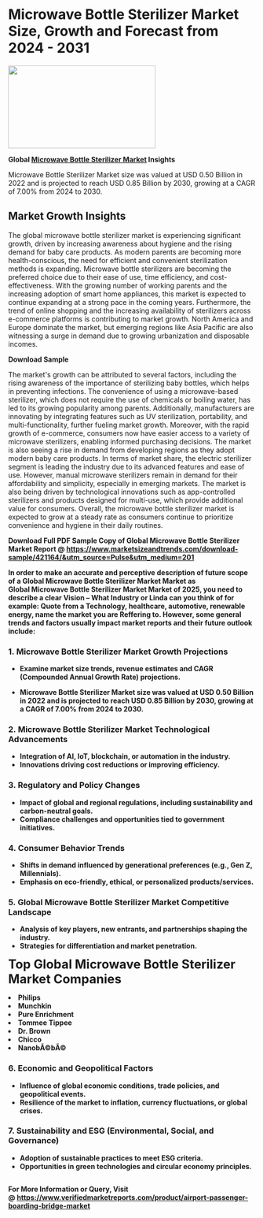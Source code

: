 <H1>Microwave Bottle Sterilizer Market Size, Growth and Forecast from 2024 - 2031</H1><img class="aligncenter size-medium wp-image-584254" src="https://thirdeyenews.in/wp-content/uploads/2024/09/Global-Market-Research-300x168.jpeg" alt="" width="300" height="168" /><p><strong>Global&nbsp;<a href="https://www.marketsizeandtrends.com/download-sample/421164/&amp;utm_source=Pulse&amp;utm_medium=201">Microwave Bottle Sterilizer Market</a> Insights</strong></p><p>Microwave Bottle Sterilizer Market size was valued at USD 0.50 Billion in 2022 and is projected to reach USD 0.85 Billion by 2030, growing at a CAGR of 7.00% from 2024 to 2030.</p><p><h2>Market Growth Insights</h2> <p>The global microwave bottle sterilizer market is experiencing significant growth, driven by increasing awareness about hygiene and the rising demand for baby care products. As modern parents are becoming more health-conscious, the need for efficient and convenient sterilization methods is expanding. Microwave bottle sterilizers are becoming the preferred choice due to their ease of use, time efficiency, and cost-effectiveness. With the growing number of working parents and the increasing adoption of smart home appliances, this market is expected to continue expanding at a strong pace in the coming years. Furthermore, the trend of online shopping and the increasing availability of sterilizers across e-commerce platforms is contributing to market growth. North America and Europe dominate the market, but emerging regions like Asia Pacific are also witnessing a surge in demand due to growing urbanization and disposable incomes.</p> <p><strong>Download Sample</strong></p> <p>The market's growth can be attributed to several factors, including the rising awareness of the importance of sterilizing baby bottles, which helps in preventing infections. The convenience of using a microwave-based sterilizer, which does not require the use of chemicals or boiling water, has led to its growing popularity among parents. Additionally, manufacturers are innovating by integrating features such as UV sterilization, portability, and multi-functionality, further fueling market growth. Moreover, with the rapid growth of e-commerce, consumers now have easier access to a variety of microwave sterilizers, enabling informed purchasing decisions. The market is also seeing a rise in demand from developing regions as they adopt modern baby care products. In terms of market share, the electric sterilizer segment is leading the industry due to its advanced features and ease of use. However, manual microwave sterilizers remain in demand for their affordability and simplicity, especially in emerging markets. The market is also being driven by technological innovations such as app-controlled sterilizers and products designed for multi-use, which provide additional value for consumers. Overall, the microwave bottle sterilizer market is expected to grow at a steady rate as consumers continue to prioritize convenience and hygiene in their daily routines.</p> <p><strong></p><p><span class=""><strong>Download Full PDF Sample Copy of Global Microwave Bottle Sterilizer Market Report</strong> @ <a href="https://www.marketsizeandtrends.com/download-sample/421164/&amp;utm_source=Pulse&amp;utm_medium=201" target="_blank">https://www.marketsizeandtrends.com/download-sample/421164/&amp;utm_source=Pulse&amp;utm_medium=201</a></span></p><p>In order to make an accurate and perceptive description of future scope of a Global&nbsp;Microwave Bottle Sterilizer Market Market as Global&nbsp;Microwave Bottle Sterilizer Market Market of 2025, you need to describe a clear Vision &ndash; What Industry or Linda can you think of for example: Quote from a Technology, healthcare, automotive, renewable energy, name the market you are Reffering to. However, some general trends and factors usually impact market reports and their future outlook include:</p><h3>1.&nbsp;<strong>Microwave Bottle Sterilizer Market Growth Projections</strong></h3><ul><li>Examine market size trends, revenue estimates and CAGR (Compounded Annual Growth Rate) projections.</li><li><p>Microwave Bottle Sterilizer Market size was valued at USD 0.50 Billion in 2022 and is projected to reach USD 0.85 Billion by 2030, growing at a CAGR of 7.00% from 2024 to 2030.</p></li></ul><h3>2.&nbsp;<strong>Microwave Bottle Sterilizer Market Technological Advancements</strong></h3><ul><li>Integration of AI, IoT, blockchain, or automation in the industry.</li><li>Innovations driving cost reductions or improving efficiency.</li></ul><h3>3.&nbsp;<strong>Regulatory and Policy Changes</strong></h3><ul><li>Impact of global and regional regulations, including sustainability and carbon-neutral goals.</li><li>Compliance challenges and opportunities tied to government initiatives.</li></ul><h3>4.&nbsp;<strong>Consumer Behavior Trends</strong></h3><ul><li>Shifts in demand influenced by generational preferences (e.g., Gen Z, Millennials).</li><li>Emphasis on eco-friendly, ethical, or personalized products/services.</li></ul><h3>5.&nbsp;<strong>Global Microwave Bottle Sterilizer Market Competitive Landscape</strong></h3><ul><li>Analysis of key players, new entrants, and partnerships shaping the industry.</li><li>Strategies for differentiation and market penetration.</li></ul><p data-pm-slice="1 1 []"><span style="color: inherit; font-family: inherit; font-size: 25px;">Top Global Microwave Bottle Sterilizer Market Companies</span></p><div class="" data-test-id=""><p><li>Philips</li><li> Munchkin</li><li> Pure Enrichment</li><li> Tommee Tippee</li><li> Dr. Brown</li><li> Chicco</li><li> NanobÃ©bÃ©</li></p></div><h3>6.&nbsp;<strong>Economic and Geopolitical Factors</strong></h3><ul><li>Influence of global economic conditions, trade policies, and geopolitical events.</li><li>Resilience of the market to inflation, currency fluctuations, or global crises.</li></ul><h3>7.&nbsp;<strong>Sustainability and ESG (Environmental, Social, and Governance)</strong></h3><ul><li>Adoption of sustainable practices to meet ESG criteria.</li><li>Opportunities in green technologies and circular economy principles.</li></ul><h2><strong style="font-size: 14px;">For More Information or Query, Visit @&nbsp;</strong><a style="background-color: #ffffff; font-size: 14px;" href="https://www.marketsizeandtrends.com/report/microwave-bottle-sterilizer-market/" target="_blank">https://www.verifiedmarketreports.com/product/airport-passenger-boarding-bridge-market</a></h2>
